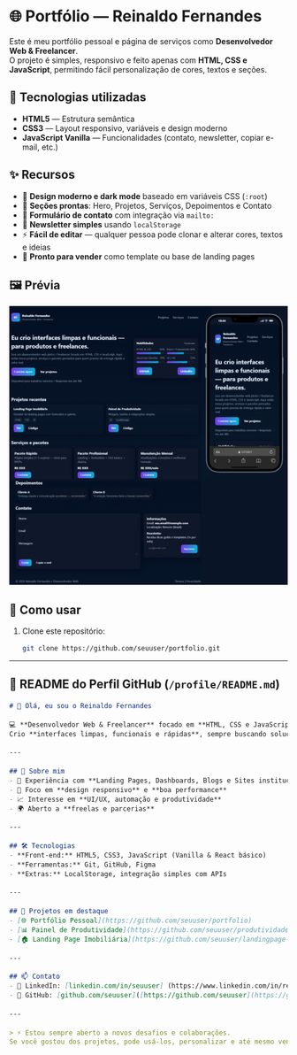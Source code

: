 
# 🌐 Portfólio — Reinaldo Fernandes

Este é meu portfólio pessoal e página de serviços como **Desenvolvedor Web & Freelancer**.  
O projeto é simples, responsivo e feito apenas com **HTML, CSS e JavaScript**, permitindo fácil personalização de cores, textos e seções.

## 🚀 Tecnologias utilizadas
- **HTML5** — Estrutura semântica
- **CSS3** — Layout responsivo, variáveis e design moderno
- **JavaScript Vanilla** — Funcionalidades (contato, newsletter, copiar e-mail, etc.)

## ✨ Recursos
- 🎨 **Design moderno e dark mode** baseado em variáveis CSS (`:root`)
- 📂 **Seções prontas**: Hero, Projetos, Serviços, Depoimentos e Contato
- 📨 **Formulário de contato** com integração via `mailto:`
- 📰 **Newsletter simples** usando `localStorage`
- ⚡ **Fácil de editar** — qualquer pessoa pode clonar e alterar cores, textos e ideias
- 💼 **Pronto para vender** como template ou base de landing pages

## 🖼️ Prévia
![preview](https://github.com/Reinaldo-Fernandes/Site-Pessoal-Freelancer/raw/main/page.png) <!-- você pode gerar e colocar um print da página -->

## 🔧 Como usar
1. Clone este repositório:
   ```bash
   git clone https://github.com/seuuser/portfolio.git


---

## 📌 README do Perfil GitHub (`/profile/README.md`)

```markdown
# 👋 Olá, eu sou o Reinaldo Fernandes

💻 **Desenvolvedor Web & Freelancer** focado em **HTML, CSS e JavaScript**.  
Crio **interfaces limpas, funcionais e rápidas**, sempre buscando soluções simples e acessíveis.

---

## 🚀 Sobre mim
- 🔨 Experiência com **Landing Pages, Dashboards, Blogs e Sites institucionais**
- 🎯 Foco em **design responsivo** e **boa performance**
- 📈 Interesse em **UI/UX, automação e produtividade**
- 🌍 Aberto a **freelas e parcerias**

---

## 🛠️ Tecnologias
- **Front-end:** HTML5, CSS3, JavaScript (Vanilla & React básico)
- **Ferramentas:** Git, GitHub, Figma
- **Extras:** LocalStorage, integração simples com APIs

---

## 📌 Projetos em destaque
- [🌐 Portfólio Pessoal](https://github.com/seuuser/portfolio)  
- [📊 Painel de Produtividade](https://github.com/seuuser/produtividade)  
- [🏠 Landing Page Imobiliária](https://github.com/seuuser/landingpage-imoveis)

---

## 📫 Contato
- 💼 LinkedIn: [linkedin.com/in/seuuser] (https://www.linkedin.com/in/reinaldo-fernandes-4a639a2b1/)
- 🐙 GitHub: [github.com/seuuser]([https://github.com/seuuser](https://github.com/Reinaldo-Fernandes))

---

> ⚡ Estou sempre aberto a novos desafios e colaborações.  
Se você gostou dos projetos, pode usá-los, personalizar e até mesmo vender os designs 😉



